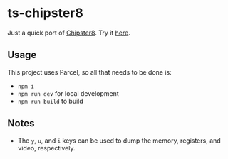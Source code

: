 # ts-chipster8
Just a quick port of [Chipster8](https://github.com/patricktcoakley/Chipster8). Try it [here](https://xenodochial-mirzakhani-5ada03.netlify.app/).

## Usage
This project uses Parcel, so all that needs to be done is:
* `npm i`
* `npm run dev` for local development
* `npm run build` to build

## Notes
* The `y`, `u`, and `i` keys can be used to dump the memory, registers, and video, respectively.
